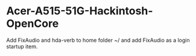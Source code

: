 # Acer-A515-51G-Hackintosh-OpenCore

Add FixAudio and hda-verb to home folder ~/ and add FixAudio as a login startup item.
